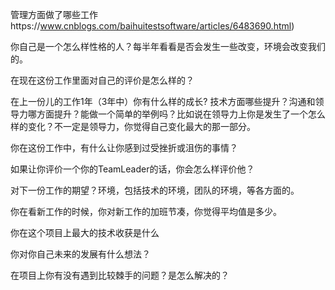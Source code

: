 管理方面做了哪些工作https://www.cnblogs.com/baihuitestsoftware/articles/6483690.html)





你自己是一个怎么样性格的人？每半年看看是否会发生一些改变，环境会改变我们的。


在现在这份工作里面对自己的评价是怎么样的？


在上一份儿的工作1年（3年中）你有什么样的成长? 技术方面哪些提升？沟通和领导力哪方面提升？能做一个简单的举例吗？比如说在领导力上你是发生了一个怎么样的变化？不一定是领导力，你觉得自己变化最大的那一部分。

你在这份工作中，有什么让你感到过受挫折或沮伤的事情？


如果让你评价一个你的TeamLeader的话，你会怎么样评价他？

对下一份工作的期望？环境，包括技术的环境，团队的环境，等各方面的。

你在看新工作的时候，你对新工作的加班节凑，你觉得平均值是多少。

你在这个项目上最大的技术收获是什么

你对你自己未来的发展有什么想法？

在项目上你有没有遇到比较棘手的问题？是怎么解决的？












